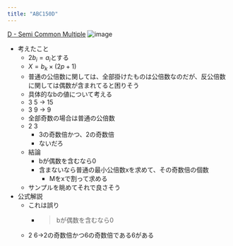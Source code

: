 ```yaml
---
title: "ABC150D"
---
```


[D - Semi Common Multiple](https://atcoder.jp/contests/abc150/tasks/abc150_d)
![image](https://gyazo.com/63b89907f3a2e8122ae6c1bfa8ca3e69/thumb/1000)
- 考えたこと
    - $2 b_i = a_i$とする
    - $X = b_k \times (2p + 1)$
    - 普通の公倍数に関しては、全部掛けたものは公倍数なのだが、反公倍数に関しては偶数が含まれてると困りそう
    - 具体的なbの値について考える
    - 3 5 → 15
    - 3 9 → 9
    - 全部奇数の場合は普通の公倍数
    - 2 3
        - 3の奇数倍かつ、2の奇数倍
        - ないだろ
    - 結論
        - bが偶数を含むなら0
        - 含まないなら普通の最小公倍数xを求めて、その奇数倍の個数
            - Mをxで割って求める
    - サンプルを眺めてそれで良さそう
- 公式解説
    - これは誤り
        - > bが偶数を含むなら0
    - 2 6→2の奇数倍かつ6の奇数倍である6がある
